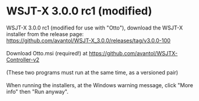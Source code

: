 # WSJT-X 3.0.0 rc1 (modified)
 WSJT-X 3.0.0 rc1 (modified for use with "Otto"), download the WSJT-X installer from the release page: 
 <br>https://github.com/avantol/WSJT-X_3.0.0/releases/tag/v3.0.0-100
 <br><br>Download Otto.msi (required!) at https://github.com/avantol/WSJTX-Controller-v2
 <br><br>(These two programs must run at the same time, as a versioned pair)
 <br><br>When running the installers, at the Windows warning message, click "More info" then "Run anyway".

